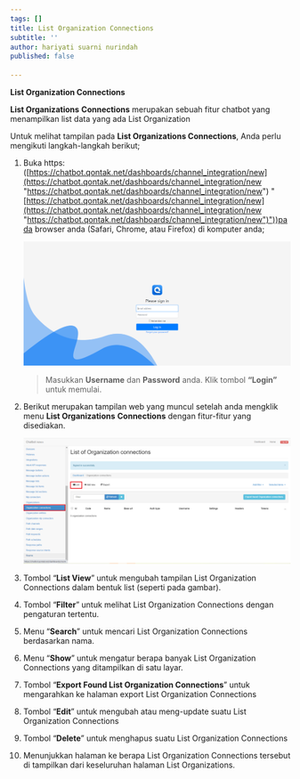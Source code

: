 ```yaml
---
tags: []
title: List Organization Connections
subtitle: ''
author: hariyati suarni nurindah
published: false

---
```

**List Organization Connections**

**List Organizations** **Connections** merupakan sebuah fitur chatbot yang menampilkan list data yang ada List Organization

Untuk melihat tampilan pada **List Organizations Connections**, Anda perlu mengikuti langkah-langkah berikut;

 1. Buka https: ([https://chatbot.qontak.net/dashboards/channel_integration/new](https://chatbot.qontak.net/dashboards/channel_integration/new "https://chatbot.qontak.net/dashboards/channel_integration/new") "[https://chatbot.qontak.net/dashboards/channel_integration/new](https://chatbot.qontak.net/dashboards/channel_integration/new "https://chatbot.qontak.net/dashboards/channel_integration/new")"))pada browser anda (Safari, Chrome, atau Firefox) di komputer anda;

    ![](/uploads/channell.PNG)

    > Masukkan **Username** dan **Password** anda. Klik tombol **“Login”** untuk memulai.
 2. Berikut merupakan tampilan web yang muncul setelah anda mengklik menu **List Organizations**  **Connections** dengan fitur-fitur yang disediakan.

    ![](/uploads/organizationsconnections1.PNG)
 3. Tombol “**List View**” untuk mengubah tampilan List Organization Connections dalam bentuk list (seperti pada gambar).
 4. Tombol “**Filter**” untuk melihat List Organization Connections  dengan pengaturan tertentu.
 5. Menu “**Search**” untuk mencari List Organization Connections  berdasarkan nama.
 6. Menu “**Show**” untuk mengatur berapa banyak List Organization Connections  yang ditampilkan di satu layar.
 7. Tombol “**Export Found List Organization Connections**” untuk mengarahkan ke halaman export List Organization Connections
 8. Tombol “**Edit**” untuk mengubah atau meng-update suatu List Organization Connections
 9. Tombol “**Delete**” untuk menghapus suatu List Organization Connections
10. Menunjukkan halaman ke berapa List Organization Connections tersebut di tampilkan dari keseluruhan halaman List Organizations.